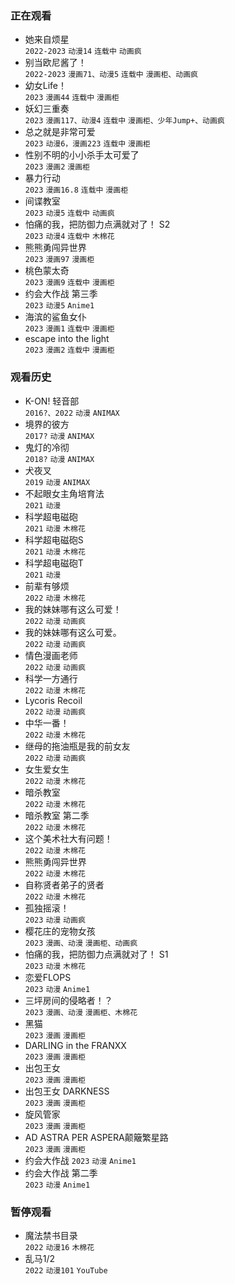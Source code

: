 
### 正在观看

- 她来自烦星   
  `2022-2023` `动漫14` `连载中` `动画疯`
- 别当欧尼酱了！   
  `2022-2023` `漫画71、动漫5` `连载中` `漫画柜、动画疯`
- 幼女Life！   
  `2023` `漫画44` `连载中` `漫画柜`
- 妖幻三重奏  
  `2023` `漫画117、动漫4` `连载中` `漫画柜、少年Jump+、动画疯`
- 总之就是非常可爱   
  `2023` `动漫6，漫画223` `连载中` `漫画柜`
- 性别不明的小小杀手太可爱了   
  `2023` `漫画2` `漫画柜`
- 暴力行动   
  `2023` `漫画16.8` `连载中` `漫画柜`
- 间谍教室   
  `2023` `动漫5` `连载中` `动画疯`
- 怕痛的我，把防御力点满就对了！ S2   
  `2023` `动漫4` `连载中` `木棉花`
- 熊熊勇闯异世界    
  `2023` `漫画97` `漫画柜`
- 桃色蒙太奇   
  `2023` `漫画9` `连载中` `漫画柜`
- 约会大作战 第三季   
  `2023` `动漫5` `Anime1`
- 海滨的鲨鱼女仆   
  `2023` `漫画1` `连载中` `漫画柜`
- escape into the light   
  `2023` `漫画2` `连载中` `漫画柜`

### 观看历史

- K-ON! 轻音部   
  `2016?、2022` `动漫` `ANIMAX`
- 境界的彼方   
  `2017?` `动漫` `ANIMAX`
- 鬼灯的冷彻   
  `2018?` `动漫` `ANIMAX`
- 犬夜叉   
  `2019` `动漫` `ANIMAX`
- 不起眼女主角培育法   
  `2021` `动漫`
- 科学超电磁砲   
  `2021` `动漫` `木棉花`
- 科学超电磁砲S   
  `2021` `动漫` `木棉花`
- 科学超电磁砲T   
  `2021` `动漫`
- 前辈有够烦   
  `2022` `动漫` `木棉花`
- 我的妹妹哪有这么可爱！   
  `2022` `动漫` `动画疯`
- 我的妹妹哪有这么可爱。   
  `2022` `动漫` `动画疯`
- 情色漫画老师   
  `2022` `动漫` `动画疯`
- 科学一方通行   
  `2022` `动漫` `木棉花`
- Lycoris Recoil   
  `2022` `动漫` `动画疯`
- 中华一番！   
  `2022` `动漫` `木棉花`
- 继母的拖油瓶是我的前女友   
  `2022` `动漫` `动画疯`
- 女生爱女生   
  `2022` `动漫` `木棉花`
- 暗杀教室   
  `2022` `动漫` `木棉花`
- 暗杀教室 第二季   
  `2022` `动漫` `木棉花`
- 这个美术社大有问题！   
  `2022` `动漫` `木棉花`
- 熊熊勇闯异世界   
  `2022` `动漫` `木棉花`
- 自称贤者弟子的贤者   
  `2022` `动漫` `木棉花`
- 孤独摇滚！   
  `2023` `动漫` `动画疯`
- 樱花庄的宠物女孩   
  `2023` `漫画、动漫` `漫画柜、动画疯`
- 怕痛的我，把防御力点满就对了！ S1   
  `2023` `动漫` `木棉花`
- 恋爱FLOPS   
  `2023` `动漫` `Anime1`
- 三坪房间的侵略者！？   
  `2023` `漫画、动漫` `漫画柜、木棉花` 
- 黑猫   
  `2023` `漫画` `漫画柜`
- DARLING in the FRANXX   
  `2023` `漫画` `漫画柜`
- 出包王女   
  `2023` `漫画` `漫画柜`
- 出包王女 DARKNESS   
  `2023` `漫画` `漫画柜`
- 旋风管家   
  `2023` `漫画` `漫画柜`
- AD ASTRA PER ASPERA颠簸繁星路   
  `2023` `漫画` `漫画柜`
- 约会大作战
  `2023` `动漫` `Anime1`
- 约会大作战 第二季   
  `2023` `动漫` `Anime1`

### 暂停观看

- 魔法禁书目录   
  `2022` `动漫16` `木棉花`
- 乱马1/2   
  `2022` `动漫101` `YouTube`
